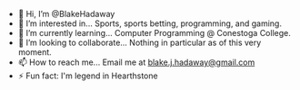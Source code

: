 - 👋 Hi, I’m @BlakeHadaway
- 👀 I’m interested in... Sports, sports betting, programming, and gaming.
- 🌱 I’m currently learning... Computer Programming @ Conestoga College.
- 💞️ I’m looking to collaborate... Nothing in particular as of this very moment.
- 📫 How to reach me... Email me at blake.j.hadaway@gmail.com
- ⚡ Fun fact: I'm legend in Hearthstone

<!---
BlakeHadaway/BlakeHadaway is a ✨ special ✨ repository because its `README.md` (this file) appears on your GitHub profile.
You can click the Preview link to take a look at your changes.
--->

